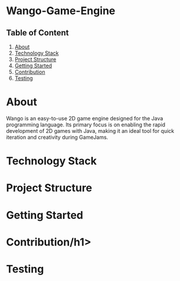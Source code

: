 <h1>Wango-Game-Engine</h1>

<h2>Table of Content</h2>
<ol>
    <li><a href="#subject1">About</a></li>
    <li><a href="#subject2">Technology Stack</a></li>
    <li><a href="#subject3">Project Structure</a></li>
    <li><a href="#subject4">Getting Started</a></li>
    <li><a href="#subject5">Contribution</a></li>
    <li><a href="#subject6">Testing</a></li>
</ol>

<h1 id="subject1">About </h1>
<p>Wango is an easy-to-use 2D game engine designed for the Java programming language. Its primary focus is on enabling the rapid development of 2D games with Java, making it an ideal tool for quick iteration and creativity during GameJams.</p>

<h1 id="subject2">Technology Stack</h1>

<h1 id="subject3">Project Structure</h1>

<h1 id="subject4">Getting Started</h1>

<h1 id="subject5">Contribution/h1>

<h1 id="subject6">Testing</h1>

